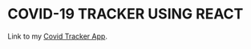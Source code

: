 # COVID-19 TRACKER USING REACT

Link to my [Covid Tracker App](https://anwesa19.github.io/Covid-Tracker/).

